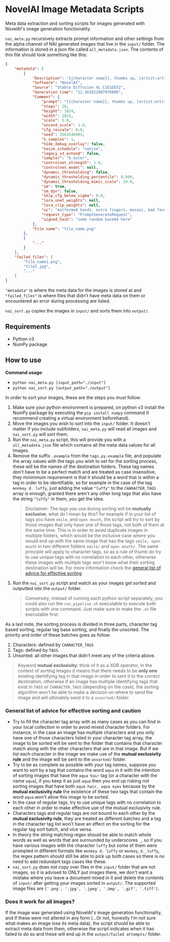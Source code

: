 # NovelAI Image Metadata Scripts

Meta data extraction and sorting scripts for images generated with NovelAI's image generation functionality.

`nai_meta.py` recursively extracts prompt information and other settings from the alpha channel of NAI generated images that live in the `input/` folder. The information is stored in a json file called `all_metadata.json`. The contents of this file should look something like this:
```json
{
    "metadata": [
        {
            "Description": "{{character name}}, thumbs up, [artist:artistname], etc",
            "Software": "NovelAI",
            "Source": "Stable Diffusion XL C1E1DE52",
            "Generation time": "12.362822907976806",
            "Comment": {
                "prompt": "{{character name}}, thumbs up, [artist:artistname], etc",
                "steps": 28,
                "height": 1024,
                "width": 1024,
                "scale": 5.0,
                "uncond_scale": 1.0,
                "cfg_rescale": 0.0,
                "seed": 3563546993,
                "n_samples": 1,
                "hide_debug_overlay": false,
                "noise_schedule": "native",
                "legacy_v3_extend": false,
                "sampler": "k_euler",
                "controlnet_strength": 1.0,
                "controlnet_model": null,
                "dynamic_thresholding": false,
                "dynamic_thresholding_percentile": 0.999,
                "dynamic_thresholding_mimic_scale": 10.0,
                "sm": true,
                "sm_dyn": false,
                "skip_cfg_below_sigma": 0.0,
                "lora_unet_weights": null,
                "lora_clip_weights": null,
                "uc": "malformed hands, extra fingers, mosaic, bad faces, bad face, bad eyes, glowing eyes, sketch, flat color, bad shadow, uncoordinated body, unnatural body, eyepatch",
                "request_type": "PromptGenerateRequest",
                "signed_hash": "some random base64 here"
            },
            "File name": "file_name.png"
        },
        {
            "..."
        }
    ],
    "failed_files": [
        "file_name1.png",
        "file2.jpg",
        "..."
    ]
}
```
`"metadata"` is where the meta data for the images is stored at and `"failed_files"` is where files that didn't have meta data on them or encountered an error during processing are listed.

`nai_sort.py` copies the images in `input/` and sorts them into `output/`. 

## Requirements

* Python v3
* NumPy package

## How to use

**Command usage**:
* `python nai_meta.py [input_path="./input"]`
* `python nai_sort.py [output_path="./output"]`

In order to sort your images, these are the steps you must follow:

1. Make sure your python environment is prepared, on python v3 install the NumPy package by executing the `pip install numpy` command (I recommend creating a virtual environment beforehand).
1. Move the images you wish to sort into the `input/` folder. It doesn't matter if you include subfolders, `nai_meta.py` will read all images and `nai_sort.py` will sort them.
2. Run the `nai_meta.py` script, this will provide you with a `all_metadata.json` file which contains all the meta data values for all images.
3. Remove the suffix `.example` from the `tags.py.example` file, and populate the array values with the tags you wish to set for the sorting process, these will be the names of the destination folders. These tag names don't have to be a perfect match and are treated as case insensitive, they minimmum requirement is that it should be a word that is within a tag in order to be identifiable, so for example in the case of the tag `monkey d. luffy`, just adding the value `"luffy"` to the `CHARACTER_TAGS` array is enough, granted there aren't any other long tags that also have the string `"luffy"` in them, you get the idea.
    > Disclaimer: The tags you use during sorting will be **mutually exclusive**, what do I mean by this? for example if in your list of tags you have `smile`, and `open mouth`, the script will try to sort by those images that only have one of those tags, not both of them at the same time. This is in order to avoid duplicate images in multiple folders, which would be the inclusive case where you would end up with the same image that has the tags `smile, open mouth` in two different folders `smile/` and `open mouth/`. The same principle will apply to character tags, so as a rule of thumb do try to use unique tags with no correlation to each other, otherwise these images with multiple tags won't know what their sorting destination will be. For more information check the [general list of advice for effective sorting](#general-list-of-advice-for-effective-sorting).
4. Run the `nai_sort.py` script and watch as your images get sorted and outputted into the `output/` folder.
    > Conversely, instead of running each python script separately, you could also run the `run_pipeline.sh` executable to execute both scripts with one command. Just make sure to make the `.sh` file executable first.

As a last note, the sorting process is divided in three parts, character tag based sorting, regular tag base sorting, and finally the unsorted. The priority and order of these batches goes as follow:
1. Characters: defined by `CHARACTER_TAGS`
2. Tags: defined by `TAGS`.
3. Unsorted: all other images that didn't meet any of the criteria above.

> Keyword **mutual exclusivity**: think of it as a XOR operator, in the context of sorting images it means that there needs to be **only one** existing identifying tag in that image in order to sent it to the correct destination, otherwise if an image has multiple identifying tags that exist in `TAGS` or `CHARACTER_TAGS` (depending on the case), the sorting algorithm won't be able to make a decision on where to send the image and will ultimately send it to a `unsorted/` folder.

### General list of advice for effective sorting and caution

* Try to fill the character tag array with as many cases as you can find in your local collection in order to avoid mixed character folders. For instance, in the case an image has multiple characters and you only have one of those characters listed in your character tag array, the image to be sorted will be sent to the folder that contains that character match along with the other characters that are in that image. But if we list each character in the image we make use of the **mutual exclusivity rule** and the image will be sent to the `unsorted/` folder.
* Try to be as complete as possible with your tag names, suppose you want to sort by a tag that contains the word `aqua` in it with the intention of sorting images that have the `aqua hair` tag (or a character with the name `aqua`), if you keep it as just `aqua` then you end up risking not sorting images that have both `aqua hair, aqua eyes` because by the **mutual exclusivity rule** the existence of these two tags that contain the word `aqua` won't allow this image to be sorted.
* In the case of regular tags, try to use unique tags with no correlation to each other in order to make effective use of the mutual exclusivity rule.
* Characters tags and regular tags are not bound to each other by the **mutual exclusivity rule**, they are treated as different batches and a tag in the character tag list won't have an effect on the sorting for the regular tag sort batch, and vice versa.
* In theory the string matching regex should be able to match whole words as well as words that are surrounded by underscores `_`, so if you have various images with the character `luffy` but some of them were prompted in different formats like `monkey d. luffy` or `monkey_d._luffy`, the regex pattern should still be able to pick up both cases so there is no need to add redundant tags cases like these.
* `nai_sort.py` does not copy over files in the `input/` folder that are not images, so it is advised to ONLY put images there, we don't want a mistake where you leave a document mixed in it and delete the contents of `input/` after getting your images sorted in `output/`. The supported image files are `['.png', '.jpg', '.jpeg', '.bmp', '.gif', '.tiff']`.

### Does it work for all images?

If the image was generated using NovelAI's image generation functionality, and if these were not altered in any form (...Or not, honestly I'm not sure what makes an image lose its meta data), the script should be able to extract meta data from them, otherwise the script indicates when it has failed to do so and these will end up in the `output/failed attempts/` folder.